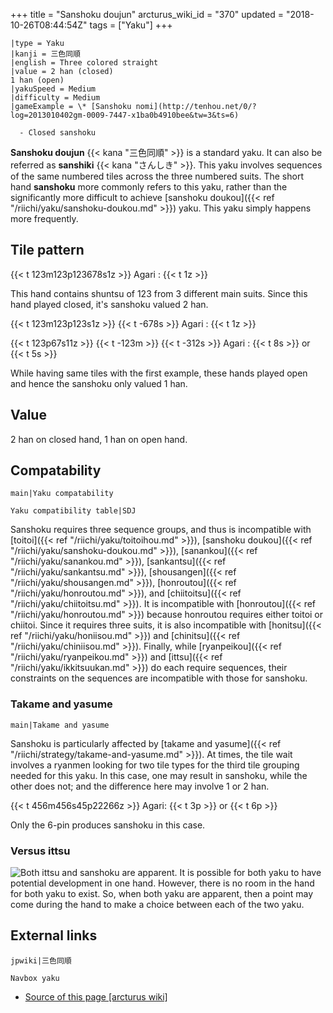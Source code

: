 +++
title = "Sanshoku doujun"
arcturus_wiki_id = "370"
updated = "2018-10-26T08:44:54Z"
tags = ["Yaku"]
+++

```yaku
|type = Yaku
|kanji = 三色同順
|english = Three colored straight
|value = 2 han (closed)
1 han (open)
|yakuSpeed = Medium
|difficulty = Medium
|gameExample = \* [Sanshoku nomi](http://tenhou.net/0/?log=2013010402gm-0009-7447-x1ba0b4910bee&tw=3&ts=6)

  - Closed sanshoku

```

**Sanshoku doujun** {{< kana "三色同順" >}} is a standard yaku. It can also be referred as
**sanshiki** {{< kana "さんしき" >}}. This yaku involves sequences of the same numbered tiles across
the three numbered suits. The short hand **sanshoku** more commonly refers to this yaku, rather than
the significantly more difficult to achieve [sanshoku
doukou]({{< ref "/riichi/yaku/sanshoku-doukou.md" >}}) yaku. This yaku simply happens more
frequently.

## Tile pattern

{{< t 123m123p123678s1z >}} Agari : {{< t 1z >}}

This hand contains shuntsu of 123 from 3 different main suits. Since this hand played closed, it's
sanshoku valued 2 han.

{{< t 123m123p123s1z >}} {{< t -678s >}} Agari : {{< t 1z >}}

{{< t 123p67s11z >}} {{< t -123m >}} {{< t -312s >}} Agari : {{< t 8s >}} or {{< t 5s >}}

While having same tiles with the first example, these hands played open and hence the sanshoku only
valued 1 han.

## Value

2 han on closed hand, 1 han on open hand.

## Compatability

`main|Yaku compatability`

`Yaku compatibility table|SDJ`

Sanshoku requires three sequence groups, and thus is incompatible with
[toitoi]({{< ref "/riichi/yaku/toitoihou.md" >}}), [sanshoku
doukou]({{< ref "/riichi/yaku/sanshoku-doukou.md" >}}),
[sanankou]({{< ref "/riichi/yaku/sanankou.md" >}}),
[sankantsu]({{< ref "/riichi/yaku/sankantsu.md" >}}),
[shousangen]({{< ref "/riichi/yaku/shousangen.md" >}}),
[honroutou]({{< ref "/riichi/yaku/honroutou.md" >}}), and
[chiitoitsu]({{< ref "/riichi/yaku/chiitoitsu.md" >}}). It is incompatible with
[honroutou]({{< ref "/riichi/yaku/honroutou.md" >}}) because honroutou requires either toitoi or
chiitoi. Since it requires three suits, it is also incompatible with
[honitsu]({{< ref "/riichi/yaku/honiisou.md" >}}) and
[chinitsu]({{< ref "/riichi/yaku/chiniisou.md" >}}). Finally, while
[ryanpeikou]({{< ref "/riichi/yaku/ryanpeikou.md" >}}) and
[ittsu]({{< ref "/riichi/yaku/ikkitsuukan.md" >}}) do each require sequences, their constraints on
the sequences are incompatible with those for sanshoku.

### Takame and yasume

`main|Takame and yasume`

Sanshoku is particularly affected by [takame and
yasume]({{< ref "/riichi/strategy/takame-and-yasume.md" >}}). At times, the tile wait involves a
ryanmen looking for two tile types for the third tile grouping needed for this yaku. In this case,
one may result in sanshoku, while the other does not; and the difference here may involve 1 or 2
han.

{{< t 456m456s45p22266z >}} Agari: {{< t 3p >}} or {{< t 6p >}}

Only the 6-pin produces sanshoku in this case.

### Versus ittsu

![Both ittsu and sanshoku are [apparent](http://tenhou.net/0/?log=2015012320gm-0089-0000-5a33fc94&tw=2&ts=8).](Ittsu_sanshoku.png "Both ittsu and sanshoku are apparent.")
It is possible for both yaku to have potential development in one hand. However, there is no room in
the hand for both yaku to exist. So, when both yaku are apparent, then a point may come during the
hand to make a choice between each of the two yaku.

## External links

`jpwiki|三色同順`

`Navbox yaku`

- [Source of this page [arcturus wiki]](http://arcturus.su/wiki/Sanshoku_doujun)
